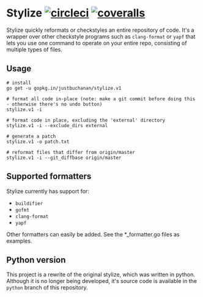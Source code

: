 # Stylize [![circleci](https://circleci.com/gh/justbuchanan/stylize.svg?style=shield)](https://circleci.com/gh/justbuchanan/stylize) [![coveralls](https://coveralls.io/repos/justbuchanan/stylize/badge.svg?branch=master&service=github)](https://coveralls.io/github/justbuchanan/stylize?branch=master)


Stylize quickly reformats or checkstyles an entire repository of code.
It's a wrapper over other checkstyle programs such as `clang-format` or `yapf` that lets you use one command to operate on your entire repo, consisting of multiple types of files.


## Usage

~~~{.sh}
# install
go get -u gopkg.in/justbuchanan/stylize.v1

# format all code in-place (note: make a git commit before doing this - otherwise there's no undo button)
stylize.v1 -i

# format code in place, excluding the 'external' directory
stylize.v1 -i --exclude_dirs external

# generate a patch
stylize.v1 -o patch.txt

# reformat files that differ from origin/master
stylize.v1 -i --git_diffbase origin/master
~~~


## Supported formatters

Stylize currently has support for:
* `buildifier`
* `gofmt`
* `clang-format`
* `yapf`

Other formatters can easily be added. See the \*\_formatter.go files as examples.


## Python version

This project is a rewrite of the original stylize, which was written in python.
Although it is no longer being developed, it's source code is available in the `python` branch of this repository.
